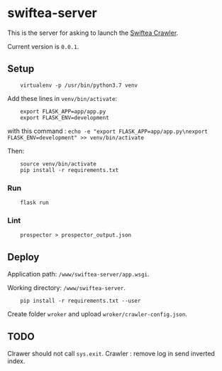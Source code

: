# swiftea-server

This is the server for asking to launch the [Swiftea Crawler](https://github.com/Swiftea/Crawler).

Current version is `0.0.1`.

## Setup

		virtualenv -p /usr/bin/python3.7 venv

Add these lines in `venv/bin/activate`:

		export FLASK_APP=app/app.py
		export FLASK_ENV=development

with this command : `echo -e "export FLASK_APP=app/app.py\nexport FLASK_ENV=development" >> venv/bin/activate`

Then:

		source venv/bin/activate
		pip install -r requirements.txt

### Run

		flask run

### Lint

		prospector > prospector_output.json

## Deploy

Application path: `/www/swiftea-server/app.wsgi`.

Working directory: `/www/swiftea-server`.

		pip install -r requirements.txt --user

Create folder `wroker` and upload `wroker/crawler-config.json`.


## TODO

Clrawer should not call `sys.exit`.
Crawler : remove log in send inverted index.

